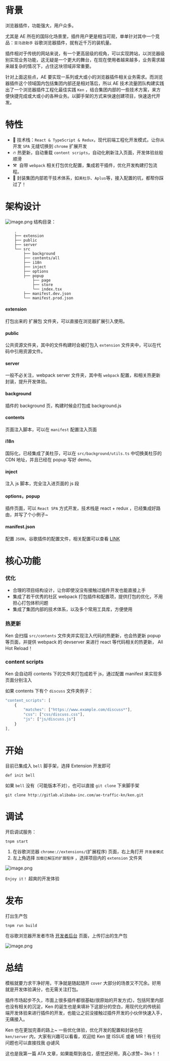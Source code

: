 # 背景

浏览器插件，功能强大，用户众多。

尤其是 AE 所在的国际化场景里，插件用户更是相当可观，单单针对其中一个竞品：`亚马逊助手` 谷歌浏览器插件，就有近千万的装机量。

插件相对于传统的网站来说，有一个更高层级的视角，可以实现跨站，以浏览器级别实现业务功能，这无疑是一个更大的舞台，在现在使用者越来越多，业务需求越来越复杂的情况下，占住这块领域非常重要。

针对上面这些点，AE 要实现一系列或大或小的浏览器插件相关业务需求。而浏览器插件这个领域国内包括集团内部还是相对落后，所以 AE 技术流量团队构建实践出了一个浏览器插件工程化最佳实践 `Ken` ，结合集团内部的一些技术方案，来方便快捷完成或大或小的各种业务。以脚手架的方式来快速创建项目，快速迭代开发。

# 特性

- 🍔 技术栈：`React & TypeScript & Redux`，现代前端工程化开发模式，让你从开发 `SPA` 无缝切换到 `chrome` 扩展开发
- 🔥 热更新，自动重载 `content scripts`，自动化刷新注入页面，开发体验丝般顺滑
- ⚒️ ​ 自带 `webpack` 相关打包优化配置，集成若干插件，优化开发构建打包流程。
- 🦁 封装集团内部若干技术体系，如`美杜莎`、`Aplus`等，接入配置的坑，都帮你踩过了！

# 架构设计

![image.png](https://ata2-img.oss-cn-zhangjiakou.aliyuncs.com/e19bf86c2ca103f58cbe5ecace6ec701.png)
结构目录：

```
	.
	├── extension
	├── public
    ├── server
	└── src
	    ├── background
	    ├── contents/all
        ├── i18n
        ├── inject
        ├── options
        ├── popup
	        ├── page
	        ├── store
            └── index.tsx
        ├── manifest.dev.json
	    └── manifest.prod.json

```

#### extension

打包出来的 扩展包 文件夹，可以直接在浏览器扩展引入使用。

#### public

公共资源文件夹，其中的文件构建时会被打包入 `extension` 文件夹中，可以在代码中引用资源文件。

#### server

一般不必关注，webpack server 文件夹，其中有 `webpack` 配置，和相关热更新封装，提升开发体验。

#### background

插件的 background 页，构建时候会打包成 background.js

#### contents

页面注入脚本，可以在 `manifest` 配置注入页面

#### i18n

国际化，已经集成了美杜莎，可以在 `src/background/utils.ts` 中切换美杜莎的 CDN 地址，并且已经在 popup 写好 demo。

#### inject

注入 js 脚本，完全注入进页面的 js 段

#### options，popup

插件页面，可以 `React SPA` 方式开发，技术栈是 react + redux ，已经集成好路由，并写了个小例子~

#### manifest.json

配置 `JSON`，谷歌插件的配置文件，相关配置可以查看 [LINK](https://developer.chrome.com/extensions/manifest)

# 核心功能

### 优化

- 合理的项目结构设计，让你即使没没有接触过插件开发也能直接上手
- 集成了若干优秀的社区 webpack 打包插件和配置项，提供打包的优化，不用担心打包体积问题
- 集成了集团内部的技术体系，以及多个常用工具库，方便使用

### 热更新

Ken 会扫描 `src/contents` 文件夹并实现注入代码的热更新，也会热更新 popup 等页面，并提供 webpack 的 devserver 来进行 react 等代码相关的热更新， All Hot Reload！

### content scripts

Ken 会自动将 contents 下的文件夹打包成若干 js，通过配置 manifest 来实现多页面分别注入

如果 contents 下有个 `discuss` 文件夹例子：

```javascript
"content_scripts": [
    {
        "matches": ["https://www.example.com/discuss*"],
        "css": ["css/discuss.css"],
        "js": ["js/discuss.js"]
    }
],
```

# 开始

目前已集成入 `bell` 脚手架，选择 Extension 开发即可

```shell
def init bell
```

如果 `bell` 没有（可能版本不对），也可以直接 `git clone` 下来脚手架

```shell
git clone http://gitlab.alibaba-inc.com/ae-traffic-kn/ken.git
```

# 调试

开启调试服务：

```shell
tnpm start
```

1. 在谷歌浏览器 `chrome://extensions/`(扩展程序) 页面，右上角打开 `开发者模式`
2. 左上角选择 `加载已解压的扩展程序` ，选择项目内的 `extension` 文件夹

![image.png](https://ata2-img.oss-cn-zhangjiakou.aliyuncs.com/bcff993afb588b179af75a26b1db8c04.png)

`Enjoy it！` 超爽的开发体验

# 发布

打出生产包

```shell
tnpm run build
```

在谷歌浏览器开发者市场 [开发者后台](https://chrome.google.com/webstore/devconsole) 页面，上传打出的生产包

![image.png](https://ata2-img.oss-cn-zhangjiakou.aliyuncs.com/1bf3e43c0c5e30dbcedc5748bff2c11d.png)

# 总结

模板就要力求干净好用，干净就是随起随开 `cover` 大部分的场景又不冗余。好用就是开发体验满分，也无需关注打包。

插件市场起步不久，市面上很多插件都很基础(很原始的开发方式)，包括阿里内部也没有相关的沉淀，Ken 的诞生也是来填补下这部分的空白，用现代化的传统前端开发体验来进行插件的开发，也能让之前没接触过插件开发的小伙伴快速入手，无痛接入。

Ken 也在更加完善的路上~ 一些优化体验，优化开发的配置和封装也在 `ken/server` 内，大家有兴趣可以看看，欢迎给 Ken 提 ISSUE 或者 MR！有任何问题也可以直接找我 @谑风

这也是我第一篇 ATA 文章，如果能帮到各位，感觉还好用，真心求赞~ 3ks！！
